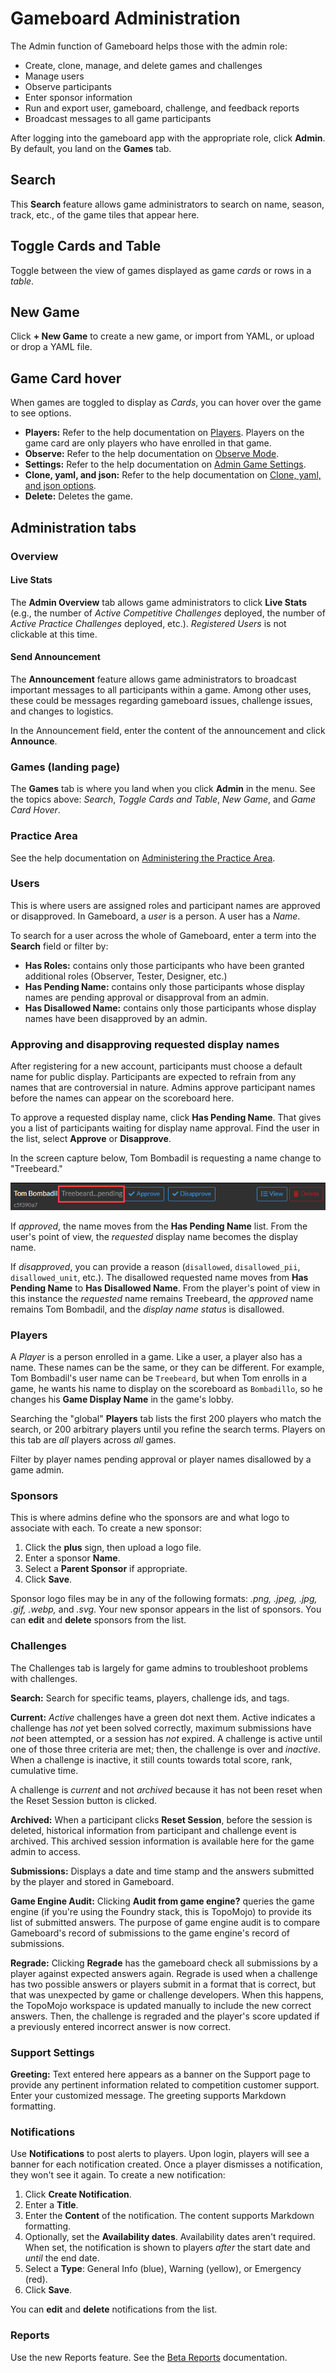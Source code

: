# Gameboard Administration

The Admin function of Gameboard helps those with the admin role:

- Create, clone, manage, and delete games and challenges
- Manage users
- Observe participants
- Enter sponsor information
- Run and export user, gameboard, challenge, and feedback reports
- Broadcast messages to all game participants

After logging into the gameboard app with the appropriate role, click **Admin**. By default, you land on the **Games** tab.

## Search

This **Search** feature allows game administrators to search on name, season, track, etc., of the game tiles that appear here.

## Toggle Cards and Table

Toggle between the view of games displayed as game *cards* or rows in a *table*.

## New Game

Click **+ New Game** to create a new game, or import from YAML, or upload or drop a YAML file.

## Game Card hover

When games are toggled to display as *Cards*,  you can hover over the game to see options.

- **Players:** Refer to the help documentation on [Players](admin-players.md). Players on the game card are only players who have enrolled in that game.
- **Observe:** Refer to the help documentation on [Observe Mode](admin-observe.md).
- **Settings:** Refer to the help documentation on [Admin Game Settings](admin-settings.md).
- **Clone, yaml, and json:** Refer to the help documentation on [Clone, yaml, and json options](admin-clone-yaml-json.md).
- **Delete:** Deletes the game.

## Administration tabs

### Overview

#### Live Stats

The **Admin Overview** tab allows game administrators to click **Live Stats** (e.g., the number of *Active Competitive Challenges* deployed, the number of *Active Practice Challenges* deployed, etc.). *Registered Users* is not clickable at this time.

#### Send Announcement

The **Announcement** feature allows game administrators to broadcast important messages to all participants within a game. Among other uses, these could be messages regarding gameboard issues, challenge issues, and changes to logistics. 

In the Announcement field, enter the content of the announcement and click **Announce**.

### Games (landing page)

The **Games** tab is where you land when you click **Admin** in the menu. See the topics above: *Search*, *Toggle Cards and Table*, *New Game*, and *Game Card Hover*.

### Practice Area

See the help documentation on [Administering the Practice Area](admin-practice-area.md).

### Users

This is where users are assigned roles and participant names are approved or disapproved. In Gameboard, a *user* is a person. A user has a *Name*.

To search for a user across the whole of Gameboard, enter a term into the **Search** field or filter by:

- **Has Roles:** contains only those participants who have been granted additional roles (Observer, Tester, Designer, etc.)
- **Has Pending Name:** contains only those participants whose display names are pending approval or disapproval from an admin.
- **Has Disallowed Name:** contains only those participants whose display names have been disapproved by an admin.

### Approving and disapproving requested display names

After registering for a new account, participants must choose a default name for public display. Participants are expected to refrain from any names that are controversial in nature. Admins approve participant names before the names can appear on the scoreboard here. 

To approve a requested display name, click **Has Pending Name**. That gives you a list of participants waiting for display name approval. Find the user in the list, select **Approve** or **Disapprove**.

In the screen capture below, Tom Bombadil is requesting a name change to "Treebeard."

![admin-pending](img/admin-pending.png)

If *approved*, the name moves from the **Has Pending Name** list. From the user's point of view, the *requested* display name becomes the display name.

If *disapproved*, you can provide a reason (`disallowed`, `disallowed_pii`, `disallowed_unit`, etc.). The disallowed requested name moves from **Has Pending Name** to **Has Disallowed Name**. From the player's point of view in this instance the *requested* name remains Treebeard, the *approved* name remains Tom Bombadil, and the *display name status* is disallowed.

### Players

A *Player* is a person enrolled in a game. Like a user, a player also has a name. These names can be the same, or they can be different. For example, Tom Bombadil's user name can be `Treebeard`, but when Tom enrolls in a game, he wants his name to display on the scoreboard as `Bombadillo`, so he changes his **Game Display Name** in the game's lobby.

Searching the "global" **Players** tab lists the first 200 players who match the search, or 200 arbitrary players until you refine the search terms. Players on this tab are *all* players across *all* games. 

Filter by player names pending approval or player names disallowed by a game admin.

### Sponsors

This is where admins define who the sponsors are and what logo to associate with each. To create a new sponsor:

1. Click the **plus** sign, then upload a logo file.
2. Enter a sponsor **Name**. 
3. Select a **Parent Sponsor** if appropriate.
4. Click **Save**.

Sponsor logo files may be in any of the following formats: *.png, .jpeg, .jpg, .gif, .webp,* and *.svg*. Your new sponsor appears in the list of sponsors. You can **edit** and **delete** sponsors from the list.

### Challenges

The Challenges tab is largely for game admins to troubleshoot problems with challenges.

**Search:** Search for specific teams, players,  challenge ids, and tags.

**Current:** *Active* challenges have a green dot next them. Active indicates a challenge has *not* yet been solved correctly, maximum submissions have *not* been attempted, or a session has *not* expired. A challenge is active until one of those three criteria are met; then, the challenge is over and *inactive*. When a challenge is inactive, it still counts towards total score, rank, cumulative time.

A challenge is *current* and not *archived* because it has not been reset when the Reset Session button is clicked. 

**Archived:** When a participant clicks **Reset Session**, before the session is deleted, historical information from participant and challenge event is archived. This archived session information is available here for the game admin to access.

**Submissions:** Displays a date and time stamp and the answers submitted by the player and stored in Gameboard.

**Game Engine Audit:** Clicking **Audit from game engine?** queries the game engine (if you're using the Foundry stack, this is TopoMojo) to provide its list of submitted answers. The purpose of game engine audit is to compare Gameboard's record of submissions to the game engine's record of submissions.

**Regrade:** Clicking **Regrade** has the gameboard check all submissions by a player against expected answers again. Regrade is used when a challenge has two possible answers or players submit in a format that is correct, but that was unexpected by game or challenge developers. When this happens, the TopoMojo workspace is updated manually to include the new correct answers. Then, the challenge is regraded and the player's score updated if a previously entered incorrect answer is now correct.

### Support Settings

**Greeting:** Text entered here appears as a banner on the Support page to provide any pertinent information related to competition customer support. Enter your customized message. The greeting supports Markdown formatting. 

### Notifications

Use **Notifications** to post alerts to players. Upon login, players will see a banner for each notification created. Once a player dismisses a notification, they won't see it again. To create a new notification:

1. Click **Create Notification**.
2. Enter a **Title**.
3. Enter the **Content** of the notification. The content supports Markdown formatting.
4. Optionally, set the **Availability dates**. Availability dates aren't required. When set, the notification is shown to players *after* the start date and *until* the end date.
5. Select a **Type**: General Info (blue), Warning (yellow), or Emergency (red).
6. Click **Save**.

You can **edit** and **delete** notifications from the list.

###  Reports

Use the new Reports feature. See the [Beta Reports](reports-beta.md) documentation.